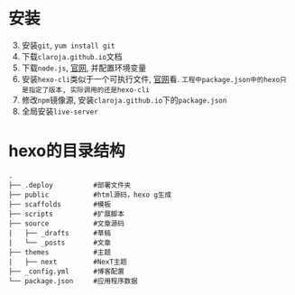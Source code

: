 # 安装
3. 安装`git`, `yum install git`
4. 下载`claroja.github.io`文档
2. 下载`node.js`, [官网](https://nodejs.org/dist/v14.15.1/), 并配置环境变量
1. 安装`hexo-cli`类似于一个可执行文件, [官网](https://hexo.io/zh-cn/index.html)看. `工程中package.json中的hexo只是指定了版本, 实际调用的还是hexo-cli`
5. 修改`npm`镜像源, 安装`claroja.github.io`下的`package.json`
6. 全局安装`live-server`


# hexo的目录结构
```
.
├── .deploy          #部署文件夹
├── public           #html源码，hexo g生成
├── scaffolds        #模板
├── scripts          #扩展脚本
├── source           #文章源码
|   ├── _drafts      #草稿
|   └── _posts       #文章
├── themes           #主题
|   ├── next         #NexT主题
├── _config.yml      #博客配置
└── package.json     #应用程序数据
```